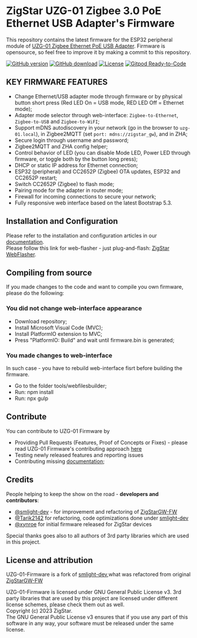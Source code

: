 # ZigStar UZG-01 Zigbee 3.0 PoE Ethernet USB Adapter's Firmware


This repository contains the latest firmware for the ESP32 peripheral module of [UZG-01 Zigbee Ethernet PoE USB Adapter](https://uzg.zig-star.com/product). Firmware is opensource, so feel free to improve it by making a commit to this repository. 

[![GitHub version](https://img.shields.io/github/release/mercenaruss/uzg-01-firmware.svg)](https://github.com/mercenaruss/uzg-01-firmware/releases)
[![GitHub download](https://img.shields.io/github/downloads/mercenaruss/uzg-01-firmware/total.svg)](https://github.com/mercenaruss/uzg-01-firmware/releases/latest)
[![License](https://img.shields.io/github/license/mercenaruss/uzg-01-firmware.svg)](LICENSE.txt)
[![Gitpod Ready-to-Code](https://img.shields.io/badge/Gitpod-Ready--to--Code-blue?logo=gitpod)](https://github.com/mercenaruss/uzg-01-firmware)


## KEY FIRMWARE FEATURES
- Change Ethernet/USB adapter mode through firmware or by physical button short press (Red LED On = USB mode, RED LED Off = Ethernet mode);
- Adapter mode selector through web-interface: `Zigbee-to-Ethernet`, `Zigbee-to-USB` and `Zigbee-to-WiFI`;
- Support mDNS autodiscovery in your network (go in the browser to `uzg-01.local`), in Zigbee2MQTT (set `port: mdns://zigstar_gw`), and in ZHA;
- Secure login through username and password;
- Zigbee2MQTT and ZHA config helper;
- Control behavior of LED (you can disable Mode LED, Power LED through firmware, or toggle both by the button long press);
- DHCP or static IP address for Ethernet connection;
- ESP32 (peripheral) and CC2652P (Zigbee) OTA updates, ESP32  and CC2652P restart;
- Switch CC2652P (Zigbee) to flash mode;
- Pairing mode for the adapter in router mode;
- Firewall for incoming connections to secure your network;
- Fully responsive web interface based on the latest Bootstrap 5.3.

## Installation and Configuration
Please refer to the installation and configuration articles in our [documentation](https://uzg.zig-star.com).  
Please follow this link for web-flasher - just plug-and-flash: [ZigStar WebFlasher](https://uzg.zig-star.com/webinstall/).

## Compiling from source

If you made changes to the code and want to compile you own firmware, please do the following:

### You did not change web-interface appearance
- Download repository;
- Install Microsoft Visual Code (MVC);
- Install PlatformIO extension to MVC;
- Press "PlatformIO: Build" and wait until firmware.bin is generated;

### You made changes to web-interface

In such case - you have to rebuild web-interface fisrt before building the firmware.
- Go to the folder tools/webfilesbuilder;
- Run: npm install
- Run: npx gulp


## Contribute

You can contribute to UZG-01 Firmware by
- Providing Pull Requests (Features, Proof of Concepts or Fixes) - please read UZG-01 Firmware's contributing approach [here](CONTRIBUTING.md)
- Testing newly released features and reporting issues
- Contributing missing [documentation](https://uzg.zig-star.com);

## Credits

People helping to keep the show on the road - **developers and contributors**:
- [@smlight-dev](https://github.com/smlight-dev/) - for improvement and refactoring of [ZigStarGW-FW](https://github.com/xyzroe/ZigStarGW-FW)
- [@Tarik2142](https://github.com/Tarik2142) for refactoring, code optimizations done under [smlight-dev](https://github.com/mercenaruss/uzg-01-firmware)
- [@xynroe](https://github.com/xyzroe/) for initial firmware released for ZigStar devices

Special thanks goes also to all authors of 3rd party libraries which are used in this project.  


## License and attribution

UZG-01-Firmware is a fork of [smlight-dev](https://github.com/mercenaruss/uzg-01-firmware),what was refactored from original [ZigStarGW-FW](https://github.com/xyzroe/ZigStarGW-FW)

UZG-01-Firmware is licensed under GNU General Public License v3.
3rd party libraries that are used by this project are licensed under different license schemes, please check them out as well.  
Copyright (c) 2023 ZigStar.  
The GNU General Public License v3 ensures that if you use any part of this software in any way, your software must be released under the same license.  

